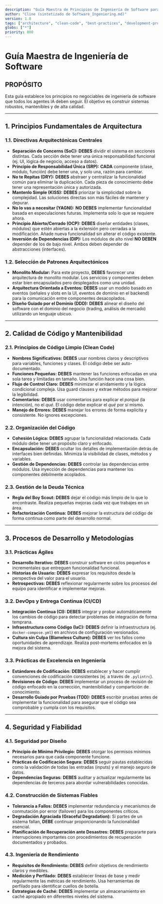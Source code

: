 ```yaml
---
description: "Guía Maestra de Principios de Ingeniería de Software para Agentes IA"
author: "Cline (sintetizado de Software_Ingeniering.md)"
version: 1.0
tags: ["architecture", "clean-code", "best-practices", "development-process", "mandatory"]
globs: ["*"]
priority: 800
---
```


# Guía Maestra de Ingeniería de Software

## **PROPÓSITO**
Esta guía establece los principios no negociables de ingeniería de software que todos los agentes IA deben seguir. El objetivo es construir sistemas robustos, mantenibles y de alta calidad.

---

## 1. Principios Fundamentales de Arquitectura

### **1.1. Directivas Arquitectónicas Centrales**
- **Separación de Concerns (SoC):** **DEBES** dividir el sistema en secciones distintas. Cada sección debe tener una única responsabilidad funcional (ej. UI, lógica de negocio, acceso a datos).
- **Principio de Responsabilidad Única (SRP):** **CADA** componente (clase, módulo, función) debe tener una, y solo una, razón para cambiar.
- **No te Repitas (DRY):** **DEBES** abstraer y centralizar la funcionalidad común para eliminar la duplicación. Cada pieza de conocimiento debe tener una representación única y autorizada.
- **Mantenlo Simple (KISS):** **DEBES** priorizar la simplicidad sobre la complejidad. Las soluciones directas son más fáciles de mantener y depurar.
- **No lo vas a necesitar (YAGNI):** **NO DEBES** implementar funcionalidad basada en especulaciones futuras. Implementa solo lo que se requiere ahora.
- **Principio Abierto/Cerrado (OCP):** **DEBES** diseñar entidades (clases, módulos) que estén abiertas a la extensión pero cerradas a la modificación. Añade nueva funcionalidad sin alterar el código existente.
- **Inversión de Dependencias (DIP):** Los módulos de alto nivel **NO DEBEN** depender de los de bajo nivel. Ambos deben depender de abstracciones (interfaces).

### **1.2. Selección de Patrones Arquitectónicos**
- **Monolito Modular:** Para este proyecto, **DEBES** favorecer una arquitectura de monolito modular. Los servicios y componentes deben estar bien encapsulados pero desplegados como una unidad.
- **Arquitectura Orientada a Eventos:** **DEBES** usar un modelo basado en eventos (señales y slots en la UI, eventos de dominio en el backend) para la comunicación entre componentes desacoplados.
- **Diseño Guiado por el Dominio (DDD):** **DEBES** alinear el diseño del software con el dominio del negocio (trading, análisis de mercado) utilizando un lenguaje ubicuo.

---

## 2. Calidad de Código y Mantenibilidad

### **2.1. Principios de Código Limpio (Clean Code)**
- **Nombres Significativos:** **DEBES** usar nombres claros y descriptivos para variables, funciones y clases. El código debe ser auto-documentado.
- **Funciones Pequeñas:** **DEBES** mantener las funciones enfocadas en una sola tarea y limitadas en tamaño. Una función hace una cosa bien.
- **Flujo de Control Claro:** **DEBES** minimizar el anidamiento y la lógica condicional compleja. Usa guard clauses y extrae métodos para mejorar la legibilidad.
- **Comentarios:** **DEBES** usar comentarios para explicar el *porqué* (la intención), no el *qué*. El código debe explicar el *qué* por sí mismo.
- **Manejo de Errores:** **DEBES** manejar los errores de forma explícita y consistente. No ignores excepciones.

### **2.2. Organización del Código**
- **Cohesión Lógica:** **DEBES** agrupar la funcionalidad relacionada. Cada módulo debe tener un propósito claro y enfocado.
- **Encapsulación:** **DEBES** ocultar los detalles de implementación detrás de interfaces bien definidas. Minimiza la visibilidad de clases, métodos y variables.
- **Gestión de Dependencias:** **DEBES** controlar las dependencias entre módulos. Usa inyección de dependencias para mantener los componentes débilmente acoplados.

### **2.3. Gestión de la Deuda Técnica**
- **Regla del Boy Scout:** **DEBES** dejar el código más limpio de lo que lo encontraste. Realiza pequeñas mejoras cada vez que trabajes en un área.
- **Refactorización Continua:** **DEBES** mejorar la estructura del código de forma continua como parte del desarrollo normal.

---

## 3. Procesos de Desarrollo y Metodologías

### **3.1. Prácticas Ágiles**
- **Desarrollo Iterativo:** **DEBES** construir software en ciclos pequeños e incrementales que entreguen funcionalidad funcional.
- **Historias de Usuario:** **DEBES** expresar los requisitos desde la perspectiva del valor para el usuario.
- **Retrospectivas:** **DEBES** reflexionar regularmente sobre los procesos del equipo para identificar e implementar mejoras.

### **3.2. DevOps y Entrega Continua (CI/CD)**
- **Integración Continua (CI):** **DEBES** integrar y probar automáticamente los cambios de código para detectar problemas de integración de forma temprana.
- **Infraestructura como Código (IaC):** **DEBES** definir la infraestructura (ej. `docker-compose.yml`) en archivos de configuración versionados.
- **Cultura sin Culpa (Blameless Culture):** **DEBES** ver los fallos como oportunidades de aprendizaje. Realiza post-mortems enfocados en la mejora del sistema.

### **3.3. Prácticas de Excelencia en Ingeniería**
- **Estándares de Codificación:** **DEBES** establecer y hacer cumplir convenciones de codificación consistentes (ej. a través de `.pylintrc`).
- **Revisiones de Código:** **DEBES** implementar un proceso de revisión de código enfocado en la corrección, mantenibilidad y compartición de conocimiento.
- **Desarrollo Guiado por Pruebas (TDD):** **DEBES** escribir pruebas antes de implementar la funcionalidad para asegurar que el código sea comprobable y cumpla con los requisitos.

---

## 4. Seguridad y Fiabilidad

### **4.1. Seguridad por Diseño**
- **Principio de Mínimo Privilegio:** **DEBES** otorgar los permisos mínimos necesarios para que cada componente funcione.
- **Prácticas de Codificación Segura:** **DEBES** seguir pautas establecidas como la validación de todas las entradas (inputs) y el manejo seguro de datos.
- **Dependencias Seguras:** **DEBES** auditar y actualizar regularmente las dependencias de terceros para abordar vulnerabilidades conocidas.

### **4.2. Construcción de Sistemas Fiables**
- **Tolerancia a Fallos:** **DEBES** implementar redundancia y mecanismos de conmutación por error (failover) para los componentes críticos.
- **Degradación Agraciada (Graceful Degradation):** Si partes de un sistema fallan, **DEBE** continuar proporcionando la funcionalidad esencial.
- **Planificación de Recuperación ante Desastres:** **DEBES** prepararte para interrupciones importantes con procedimientos de recuperación documentados y probados.

### **4.3. Ingeniería de Rendimiento**
- **Requisitos de Rendimiento:** **DEBES** definir objetivos de rendimiento claros y medibles.
- **Medición y Perfilado:** **DEBES** establecer líneas de base y medir regularmente las métricas de rendimiento. Usa herramientas de perfilado para identificar cuellos de botella.
- **Estrategias de Caché:** **DEBES** implementar un almacenamiento en caché apropiado en diferentes niveles del sistema.
